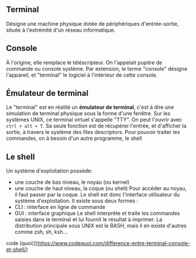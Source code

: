## Terminal

Désigne une machine physique dotée de périphériques d'entrée-sortie, située à l'extrémité d'un réseau informatique.
## Console

À l'origine, elle remplace le téléscripteur. On l'appelait pupitre de commande ou console système.
Par extension, le terme "console" désigne l'appareil, et "terminal" le logiciel à l'intérieur de cette console.
## Émulateur de terminal

Le "terminal" est en réalité un **émulateur de terminal**, c'est à dire une simulation de terminal physique sous la forme d'une fenêtre. Sur les systèmes UNIX, ce terminal virtuel s'appelle "TTY". On peut l'ouvrir avec ` ctrl + alt + T `. 
Sa seule fonction est de récupérer l'entrée, et d'afficher la sortie, à travers le système des files descriptors.
Pour pouvoir traiter les commandes, on à besoin d'un autre programme, le shell
## Le shell

Un système d'exploitation possède:
- une couche de bas niveau, le noyau (ou kernel)
- une couche de haut niveau, la coque (ou shell)
Pour accéder au noyau, il faut passer par la coque. Le shell est donc l'interface utilisateur du système d'exploitation.
Il existe sous deux formes :
- CLI : interface en ligne de commande
- GUI : interface graphique
Le shell interprète et traite les commandes saisies dans le terminal et lui fournit le résultat à imprimer.
La distribution principale sous UNIX est le BASH, mais il en existe d'autres comme zsh, sh, ksh...

code (quoi)](https://www.codequoi.com/difference-entre-terminal-console-et-shell/)